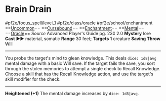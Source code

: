 # Brain Drain
#pf2e/focus_spell/level_1 #pf2e/class/oracle #pf2e/school/enchantment 
==[Uncommon](rules/traits/uncommon.md)== ==[Cursebound](../../../Traits/Cursebound.md)== ==[Enchantment](rules/traits/enchantment.md)== ==[Mental](rules/traits/mental.md)== ==[Oracle](../../../Traits/Oracle.md)==
*Source* Advanced Player's Guide pg. 230 2.0
**Mystery** lore
**Cast** ►► material, somatic
**Range** 30 feet; **Targets** 1 creature
**Saving Throw** Will

---
You probe the target's mind to glean knowledge. This deals `dice: 1d8|avg` mental damage with a basic Will save. If the target fails the save, you sort through the stolen memories to attempt a single check to Recall Knowledge. Choose a skill that has the Recall Knowledge action, and use the target's skill modifier for the check.

<hr>

**Heightened (+1)** The mental damage increases by `dice: 1d8|avg`.